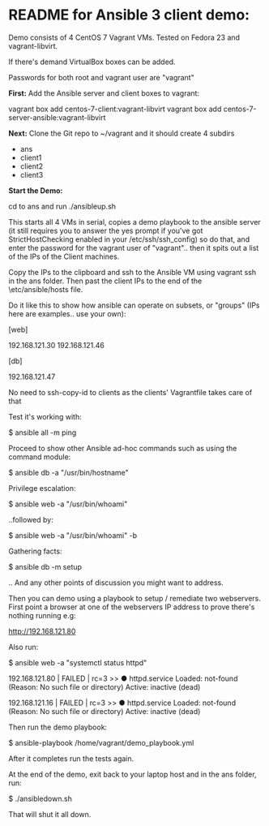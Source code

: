 README for Ansible 3 client demo:
=================================

Demo consists of 4 CentOS 7 Vagrant VMs.  Tested on Fedora 23 and vagrant-libvirt.

If there's demand VirtualBox boxes can be added.

Passwords for both root and vagrant user are "vagrant"

**First:** Add the Ansible server and client boxes to vagrant:

vagrant box add centos-7-client:vagrant-libvirt 
vagrant box add centos-7-server-ansible:vagrant-libvirt

**Next:** Clone the Git repo to ~/vagrant and it should create 4 subdirs

- ans
- client1
- client2
- client3

**Start the Demo:**

cd to ans and run ./ansibleup.sh

This starts all 4 VMs in serial, copies a demo playbook to the ansible
server (it still requires you to answer the yes prompt if you've got
StrictHostChecking enabled in your /etc/ssh/ssh_config) so do that,
and enter the password for the vagrant user of "vagrant"..
then it spits out a list of the IPs of the Client machines.

Copy the IPs to the clipboard and ssh to the Ansible VM using vagrant ssh 
in the ans folder.  Then past the client IPs to the end of the
\etc/ansible/hosts file.

Do it like this to show how ansible can operate on subsets, or "groups"
(IPs here are examples.. use your own):

[web]

192.168.121.30
192.168.121.46

[db]

192.168.121.47

No need to ssh-copy-id to clients as the clients' Vagrantfile takes care
of that

Test it's working with:

$ ansible all -m ping

Proceed to show other Ansible ad-hoc commands such as using the command module:

$ ansible db -a "/usr/bin/hostname"

Privilege escalation:

$ ansible web -a "/usr/bin/whoami"

..followed by: 

$ ansible web -a "/usr/bin/whoami" -b

Gathering facts:

$ ansible db -m setup

.. And any other points of discussion you might want to address.

Then you can demo using a playbook to setup / remediate two webservers. First 
point a browser at one of the webservers IP address to prove there's nothing
running e.g:

http://192.168.121.80

Also run:

$ ansible web -a "systemctl status httpd"

192.168.121.80 | FAILED | rc=3 >>
● httpd.service
   Loaded: not-found (Reason: No such file or directory)
   Active: inactive (dead)

192.168.121.16 | FAILED | rc=3 >>
● httpd.service
   Loaded: not-found (Reason: No such file or directory)
   Active: inactive (dead)

Then run the demo playbook:

$ ansible-playbook /home/vagrant/demo_playbook.yml

After it completes run the tests again.

At the end of the demo, exit back to your laptop host and in the ans folder, run:

$ ./ansibledown.sh

That will shut it all down.



